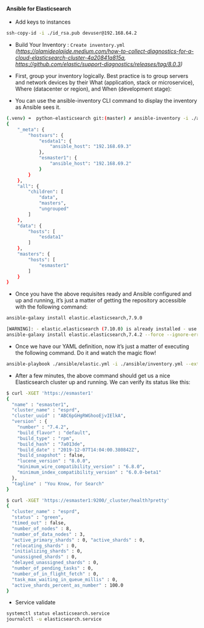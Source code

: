 
#### Ansible for Elasticsearch
- Add keys to instances
```bash
ssh-copy-id -i ./id_rsa.pub devuser@192.168.64.2
```

- Build Your Inventory : `Create inventory.yml` <i>(https://olamideolajide.medium.com/how-to-collect-diagnostics-for-a-cloud-elasticsearch-cluster-4a20841a815a, https://github.com/elastic/support-diagnostics/releases/tag/8.0.3)</i>

- First, group your inventory logically. Best practice is to group servers and network devices by their What (application, stack or microservice), Where (datacenter or region), and When (development stage):

- You can use the ansible-inventory CLI command to display the inventory as Ansible sees it.
```bash
(.venv) ➜  python-elasticsearch git:(master) ✗ ansible-inventory -i ./ansible/inventory.yml --list
{
    "_meta": {
        "hostvars": {
            "esdata1": {
                "ansible_host": "192.168.69.3"
            },
            "esmaster1": {
                "ansible_host": "192.168.69.2"
            }
        }
    },
    "all": {
        "children": [
            "data",
            "masters",
            "ungrouped"
        ]
    },
    "data": {
        "hosts": [
            "esdata1"
        ]
    },
    "masters": {
        "hosts": [
            "esmaster1"
        ]
    }
}
```

- Once you have the above requisites ready and Ansible configured and up and running, it’s just a matter of getting the repository accessible with the following command:
```bash
ansible-galaxy install elastic.elasticsearch,7.9.0

[WARNING]: - elastic.elasticsearch (7.10.0) is already installed - use --force to change version to 7.4.2
ansible-galaxy install elastic.elasticsearch,7.4.2 --force --ignore-errors
```

- Once we have our YAML definition, now it’s just a matter of executing the following command. Do it and watch the magic flow!
```bash
ansible-playbook ./ansible/elastic.yml -i ./ansible/inventory.yml --extra-vars "ansible_sudo_pass=yourPassword"
```

- After a few minutes, the above command should get us a nice Elasticsearch cluster up and running. We can verify its status like this:
```bash
$ curl -XGET 'https://esmaster1'
{
  "name" : "esmaster1",
  "cluster_name" : "esprd",
  "cluster_uuid" : "ABC6pGHgRWGhooEjvIElkA",
  "version" : {
    "number" : "7.4.2",
    "build_flavor" : "default",
    "build_type" : "rpm",
    "build_hash" : "7a013de",
    "build_date" : "2019-12-07T14:04:00.380842Z",
    "build_snapshot" : false,
    "lucene_version" : "8.0.0",
    "minimum_wire_compatibility_version" : "6.8.0",
    "minimum_index_compatibility_version" : "6.0.0-beta1"
  },
  "tagline" : "You Know, for Search"
}

$ curl -XGET 'https://esmaster1:9200/_cluster/health?pretty'
{
  "cluster_name" : "esprd",
  "status" : "green",
  "timed_out" : false,
  "number_of_nodes" : 8,
  "number_of_data_nodes" : 3,
  "active_primary_shards" : 0, "active_shards" : 0,
  "relocating_shards" : 0,
  "initializing_shards" : 0,
  "unassigned_shards" : 0,
  "delayed_unassigned_shards" : 0,
  "number_of_pending_tasks" : 0,
  "number_of_in_flight_fetch" : 0,
  "task_max_waiting_in_queue_millis" : 0,
  "active_shards_percent_as_number" : 100.0
}
```

- Service validate
```bash
systemctl status elasticsearch.service
journalctl -u elasticsearch.service
```